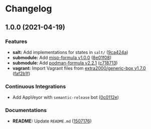 # Changelog

## 1.0.0 (2021-04-19)


### Features

* **salt:** Add implementations for states in `salt/` ([9ca424a](https://github.com/extra2000/misp-box/commit/9ca424a4661c142c477f8b0d3f180c23504d255b))
* **submodule:** Add [misp-formula v1.0.0](https://github.com/extra2000/misp-formula/releases/tag/v1.0.0) ([8e01f08](https://github.com/extra2000/misp-box/commit/8e01f08f80e3f693cd3e32faf85e3a9258b79b1e))
* **submodule:** Add [podman-formula v2.2.1](https://github.com/extra2000/podman-formula/releases/tag/v2.2.1) ([c718713](https://github.com/extra2000/misp-box/commit/c71871378cf71c08f9c5d4bccaacdb8b64fa386a))
* **vagrant:** Import Vagrant files from [extra2000/generic-box v1.7.0](https://github.com/extra2000/generic-box/releases/tag/v1.7.0) ([faf2b1f](https://github.com/extra2000/misp-box/commit/faf2b1f8d5a5d28ed54890ba50c018c1744d97c1))


### Continuous Integrations

* Add AppVeyor with `semantic-release` bot ([0c0112e](https://github.com/extra2000/misp-box/commit/0c0112eeb31001f2d5bff049cf98cd184a876968))


### Documentations

* **README:** Update `README.md` ([1507176](https://github.com/extra2000/misp-box/commit/1507176a2a953f8fac73394edb008bc9ebf7f32b))
